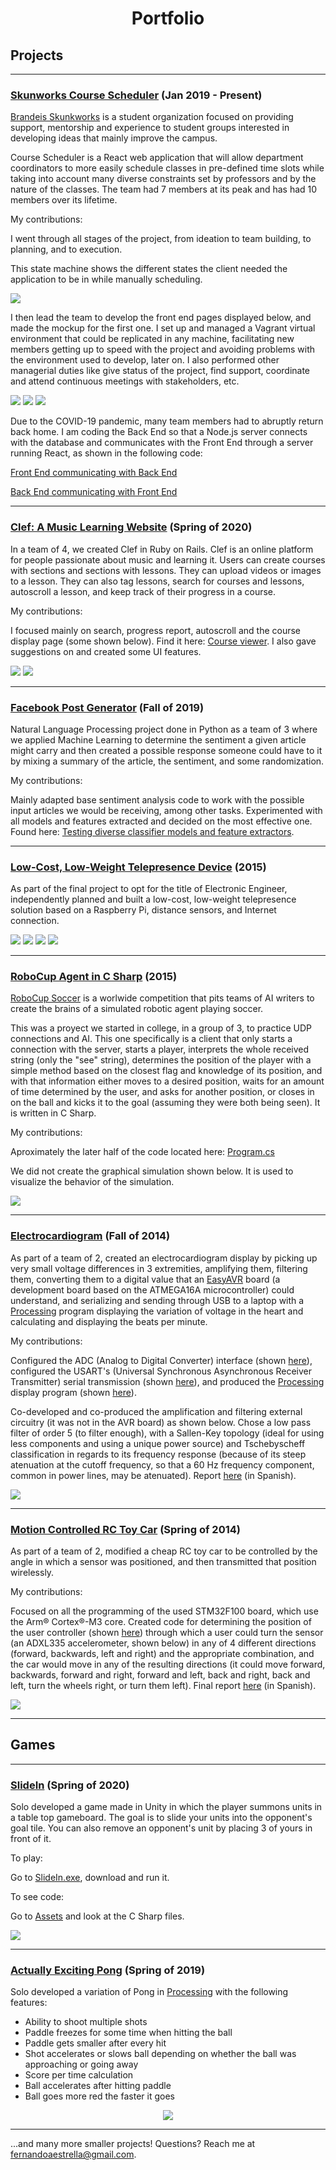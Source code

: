<div align="center"> <h1> Portfolio </h1> </div>

## Projects

---

### [Skunworks Course Scheduler](https://github.com/brandeis-skunkworks/course-scheduling/tree/master/Vagrant) (Jan 2019 - Present)

[Brandeis Skunkworks](https://brandeisskunkworks.herokuapp.com) is a student organization focused on providing support, mentorship and experience to student groups interested in developing ideas that mainly improve the campus.

Course Scheduler is a React web application that will allow department coordinators to more easily schedule classes in pre-defined time slots while taking into account many diverse constraints set by professors and by the nature of the classes. The team had 7 members at its peak and has had 10 members over its lifetime.

My contributions:

I went through all stages of the project, from ideation to team building, to planning, and to execution.

This state machine shows the different states the client needed the application to be in while manually scheduling.

<img src="images/scheduler-state-machine.jpg?raw=true"/>

I then lead the team to develop the front end pages displayed below, and made the mockup for the first one. I set up and managed a Vagrant virtual environment that could be replicated in any machine, facilitating new members getting up to speed with the project and avoiding problems with the environment used to develop, later on. I also performed other managerial duties like give status of the project, find support, coordinate and attend continuous meetings with stakeholders, etc.

<img src="images/schedulerA.png?raw=true"/>

<img src="images/schedulerB.png?raw=true"/>

<img src="images/scheduler-home.png?raw=true"/>

Due to the COVID-19 pandemic, many team members had to abruptly return back home. I am coding the Back End so that a Node.js server connects with the database and communicates with the Front End through a server running React, as shown in the following code:

[Front End communicating with Back End](https://github.com/brandeis-skunkworks/course-scheduling/blob/manual-scheduling-front-end/scheduling-app/src/App.js)

[Back End communicating with Front End](https://github.com/brandeis-skunkworks/course-scheduling/blob/manual-scheduling-front-end/api/app.js)

---

### [Clef: A Music Learning Website](https://github.com/jufer002/clef) (Spring of 2020)

In a  team of 4, we created Clef in Ruby on Rails. Clef is an online platform for people passionate about music and learning it. Users can create courses with sections and sections with lessons. They can upload videos or images to a lesson. They can also tag lessons, search for courses and lessons, autoscroll a lesson, and keep track of their progress in a course.

My contributions:

I focused mainly on search, progress report, autoscroll and the course display page (some shown below). Find it here: [Course viewer](https://github.com/jufer002/clef/blob/master/app/views/courses/_course_viewer.html.erb). I also gave suggestions on and created some UI features.

<img src="images/clef.png?raw=true"/>

<img src="images/user-page.png?raw=true"/>

---

### [Facebook Post Generator](https://github.com/fernandoaestrella/nlp-final-project) (Fall of 2019)

Natural Language Processing project done in Python as a team of 3 where we applied Machine Learning to determine the sentiment a given article might carry and then created a possible response someone could have to it by mixing a summary of the article, the sentiment, and some randomization.

My contributions:

Mainly adapted base sentiment analysis code to work with the possible input articles we would be receiving, among other tasks. Experimented with all models and features extracted and decided on the most effective one. Found here: [Testing diverse classifier models and feature extractors](https://github.com/fernandoaestrella/nlp-final-project/blob/master/all_together_e.py).

---

### [Low-Cost, Low-Weight Telepresence Device](https://www.dropbox.com/sh/hmedamt5jmw2cwx/AAAx05Mv4IYWZDVO-P1pUcCya?dl=0) (2015)

As part of the final project to opt for the title of Electronic Engineer, independently planned and built a low-cost, low-weight telepresence solution based on a Raspberry Pi, distance sensors, and Internet connection. 

<img src="images/3D design.png?raw=true"/>

<img src="images/final.png?raw=true"/>

<img src="images/telepresence-device-diagram.png?raw=true"/>

<img src="images/schematic.png?raw=true"/>

---

### [RoboCup Agent in C Sharp](https://github.com/fernandoaestrella/RoboCup-Agent-in-CSharp) (2015)

[RoboCup Soccer](https://www.robocup.org/leagues/24) is a worlwide competition that pits teams of AI writers to create the brains of a simulated robotic agent playing soccer.

This was a proyect we started in college, in a group of 3, to practice UDP connections and AI. This one specifically is a client that only starts a connection with the server, starts a player, interprets the whole received string (only the "see" string), determines the position of the player with a simple method based on the closest flag and knowledge of its position, and with that information either moves to a desired position, waits for an amount of time determined by the user, and asks for another position, or closes in on the ball and kicks it to the goal (assuming they were both being seen). It is written in C Sharp.

My contributions:

Aproximately the later half of the code located here: [Program.cs](https://github.com/fernandoaestrella/RoboCup-Agent-in-CSharp/blob/master/RoboCup%20Agent/RoboCup%20Agent/Program.cs)

We did not create the graphical simulation shown below. It is used to visualize the behavior of the simulation.

<img src="images/robocup.jpg?raw=true"/>

---

### [Electrocardiogram](https://github.com/fernandoaestrella/Electrocardiogram) (Fall of 2014)

As part of a team of 2, created an electrocardiogram display by picking up very small voltage differences in 3 extremities, amplifying them, filtering them, converting them to a digital value that an [EasyAVR](https://www.mikroe.com/easyavr) board (a development board based on the ATMEGA16A microcontroller) could understand, and serializing and sending through USB to a laptop with a [Processing](https://processing.org/) program displaying the variation of voltage in the heart and calculating and displaying the beats per minute.

My contributions:

Configured the ADC (Analog to Digital Converter) interface (shown [here](https://github.com/fernandoaestrella/Electrocardiogram/blob/master/Electrocardiogram/better%20res/procc.c)), configured the USART's (Universal Synchronous
Asynchronous Receiver Transmitter) serial transmission (shown [here](https://github.com/fernandoaestrella/Electrocardiogram/blob/master/Electrocardiogram/transmit%20heart%20pulse/transmit%20heart%20pulse/transmit%20heart%20pulse.c)), and produced the [Processing](https://processing.org/) display program (shown [here](https://github.com/fernandoaestrella/Electrocardiogram/blob/master/Electrocardiogram/graph_heart_rate/ultimo/graph_heart_rate_plus_BPM_display.pde)). 

Co-developed and co-produced the amplification and filtering external circuitry (it was not in the AVR board) as shown below. Chose a low pass filter of order 5 (to filter enough), with a Sallen-Key topology (ideal for using less components and using a unique power source) and Tschebyscheff classification in regards to its frequency response (because of its steep atenuation at the cutoff frequency, so that a 60 Hz frequency component, common in power lines, may be atenuated). Report [here](https://github.com/fernandoaestrella/Electrocardiogram/blob/master/Electrocardiogram/Reporte%20EKG.docx) (in Spanish).

<img src="images/low pass filter.png?raw=true"/>

---

### [Motion Controlled RC Toy Car](https://github.com/fernandoaestrella/Motion-Controlled-RC-Car) (Spring of 2014)

As part of a team of 2, modified a cheap RC toy car to be controlled by the angle in which a sensor was positioned, and then transmitted that position wirelessly.

My contributions:

Focused on all the programming of the used STM32F100 board, which use the Arm® Cortex®-M3 core. Created code for determining the position of the user controller (shown [here](https://github.com/fernandoaestrella/Motion-Controlled-RC-Car/blob/master/Motion%20Controlled%20RC%20Car/Programa/main.c)) through which a user could turn the sensor (an ADXL335 accelerometer, shown below) in any of 4 different directions (forward, backwards, left and right) and the appropriate combination, and the car would move in any of the resulting directions (it could move forward, backwards, forward and right, forward and left, back and right, back and left, turn the wheels right, or turn them left). Final report [here](https://github.com/fernandoaestrella/Motion-Controlled-RC-Car/blob/master/Motion%20Controlled%20RC%20Car/Reporte%20Final.pdf) (in Spanish).

<img src="images/accelerometer.png?raw=true"/>

---

## Games

---

### [SlideIn](https://github.com/fernandoaestrella/SlideIn) (Spring of 2020)

Solo developed a game made in Unity in which the player summons units in a table top gameboard. The goal is to slide your units into the opponent's goal tile. You can also remove an opponent's unit by placing 3 of yours in front of it.

To play:

Go to [SlideIn.exe](https://github.com/fernandoaestrella/SlideIn/blob/master/SlideIn.exe), download and run it.

To see code:

Go to [Assets](https://github.com/fernandoaestrella/SlideIn/tree/master/Assets) and look at the C Sharp files.

<img src="images/slide-in-image.png?raw=true"/>

---
### [Actually Exciting Pong](https://github.com/fernandoaestrella/Actually-Exciting-Pong) (Spring of 2019)

Solo developed a variation of Pong in [Processing](https://processing.org/) with the following features:
- Ability to shoot multiple shots
- Paddle freezes for some time when hitting the ball
- Paddle gets smaller after every hit
- Shot accelerates or slows ball depending on whether the ball was approaching or going away
- Score per time calculation
- Ball accelerates after hitting paddle
- Ball goes more red the faster it goes

<div align="center"> <img src="images/excitingpong.png?raw=true"/> </div>

---

...and many more smaller projects!
Questions? Reach me at fernandoaestrella@gmail.com.

